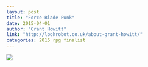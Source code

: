 ```yaml
---
layout: post
title: "Force-Blade Punk"
date: 2015-04-01
author: "Grant Howitt"
link: "http://lookrobot.co.uk/about-grant-howitt/"
categories: 2015 rpg finalist
---
```


![]({{site.url}}/2015images/ForceBladePunk.jpg)

